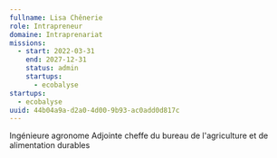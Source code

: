 ```yaml
---
fullname: Lisa Chênerie
role: Intrapreneur
domaine: Intraprenariat
missions:
  - start: 2022-03-31
    end: 2027-12-31
    status: admin
    startups:
      - ecobalyse
startups:
  - ecobalyse
uuid: 44b04a9a-d2a0-4d00-9b93-ac0add0d817c
---
```

Ingénieure agronome Adjointe cheffe du bureau de l'agriculture et de alimentation durables
